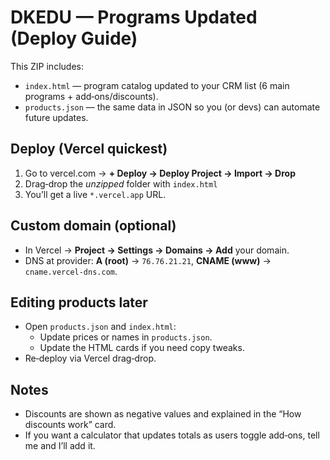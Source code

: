 # DKEDU — Programs Updated (Deploy Guide)

This ZIP includes:
- `index.html` — program catalog updated to your CRM list (6 main programs + add‑ons/discounts).
- `products.json` — the same data in JSON so you (or devs) can automate future updates.

## Deploy (Vercel quickest)
1) Go to vercel.com → **+ Deploy → Deploy Project → Import → Drop**
2) Drag‑drop the *unzipped* folder with `index.html`
3) You’ll get a live `*.vercel.app` URL.

## Custom domain (optional)
- In Vercel → **Project → Settings → Domains → Add** your domain.
- DNS at provider: **A (root)** → `76.76.21.21`, **CNAME (www)** → `cname.vercel-dns.com`.

## Editing products later
- Open `products.json` and `index.html`:
  - Update prices or names in `products.json`.
  - Update the HTML cards if you need copy tweaks.
- Re‑deploy via Vercel drag‑drop.

## Notes
- Discounts are shown as negative values and explained in the “How discounts work” card.
- If you want a calculator that updates totals as users toggle add‑ons, tell me and I’ll add it.
